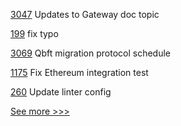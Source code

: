 
[3047](https://github.com/hyperledger/fabric/pull/3047) Updates to Gateway doc topic

[199](https://github.com/hyperledger/fabric-sdk-go/pull/199) fix typo

[3069](https://github.com/hyperledger/besu/pull/3069) Qbft migration protocol schedule

[1175](https://github.com/hyperledger/caliper/pull/1175) Fix Ethereum integration test

[260](https://github.com/hyperledger-labs/go-perun/pull/260) Update linter config


[See more >>>](https://start-here.hyperledger.org/pull-requests)
